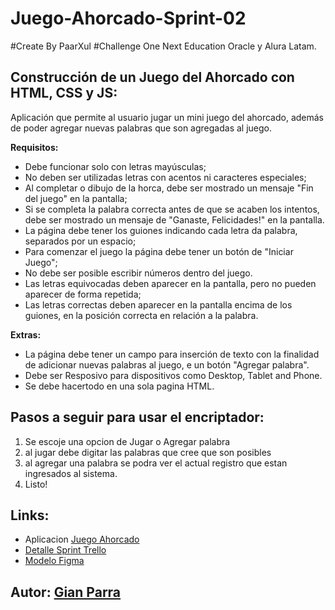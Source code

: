 # Juego-Ahorcado-Sprint-02
#Create By PaarXul 
#Challenge One Next Education Oracle y Alura Latam.

## Construcción de un Juego del Ahorcado con HTML, CSS y JS:

Aplicación que permite al usuario jugar un mini juego del ahorcado, además de poder agregar nuevas palabras que son agregadas al juego.

**Requisitos:**

* Debe funcionar solo con letras mayúsculas;
* No deben ser utilizadas letras con acentos ni caracteres especiales;
* Al completar o dibujo de la horca, debe ser mostrado un mensaje "Fin del juego" en la pantalla;
* Si se completa la palabra correcta antes de que se acaben los intentos, debe ser mostrado un mensaje de "Ganaste, Felicidades!" en la pantalla.
* La página debe tener los guiones indicando cada letra da palabra, separados por un espacio;
* Para comenzar el juego la página debe tener un botón de "Iniciar Juego";
* No debe ser posible escribir números dentro del juego.
* Las letras equivocadas deben aparecer en la pantalla, pero no pueden aparecer de forma repetida;
* Las letras correctas deben aparecer en la pantalla encima de los guiones, en la posición correcta en relación a la palabra.

**Extras:**
* La página debe tener un campo para inserción de texto con la finalidad de adicionar nuevas palabras al juego, e un botón "Agregar palabra".
* Debe ser Resposivo para dispositivos como Desktop, Tablet and Phone.
* Se debe hacertodo en una sola pagina HTML. 

## Pasos a seguir para usar el encriptador:

1. Se escoje una opcion de Jugar o Agregar palabra
2. al jugar debe digitar las palabras que cree que son posibles
3. al agregar una palabra se podra ver el actual registro que estan ingresados al sistema.
4. Listo!

## Links:
* Aplicacion [Juego Ahorcado](https://paarxul.github.io/Juego-Ahorcado-Sprint-02/)
* [Detalle Sprint Trello](https://trello.com/b/1OBI0dEV/ahorcado-challenge)
* [Modelo Figma](https://www.figma.com/file/kCsAB7eHc6xpoYByBQxNrb/Alura-Challenge---Desaf%C3%ADo-2---L%C3%B3gica?node-id=10%3A158)


## Autor: [Gian Parra](https://github.com/PaarXul/ "PaarXul")
